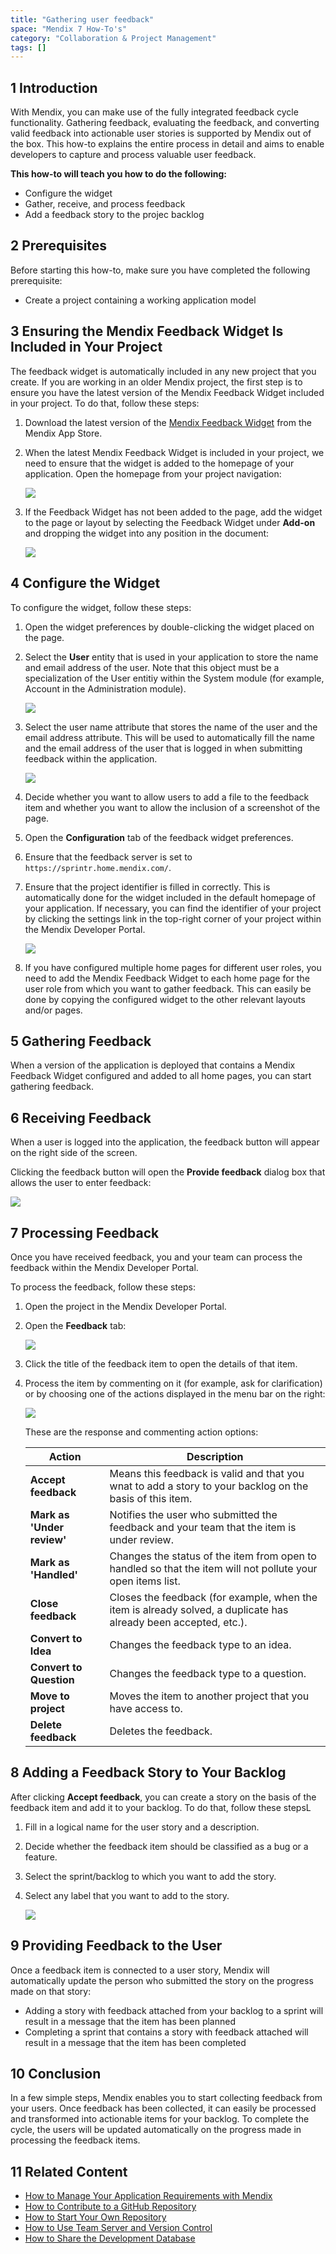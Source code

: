 ```yaml
---
title: "Gathering user feedback"
space: "Mendix 7 How-To's"
category: "Collaboration & Project Management"
tags: []
---
```


## 1 Introduction

With Mendix, you can make use of the fully integrated feedback cycle functionality. Gathering feedback, evaluating the feedback, and converting valid feedback into actionable user stories is supported by Mendix out of the box. This how-to explains the entire process in detail and aims to enable developers to capture and process valuable user feedback.

**This how-to will teach you how to do the following:**

* Configure the widget
* Gather, receive, and process feedback
* Add a feedback story to the projec backlog

## 2 Prerequisites

Before starting this how-to, make sure you have completed the following prerequisite:

* Create a project containing a working application model

## 3 Ensuring the Mendix Feedback Widget Is Included in Your Project

The feedback widget is automatically included in any new project that you create. If you are working in an older Mendix project, the first step is to ensure you have the latest version of the Mendix Feedback Widget included in your project. To do that, follow these steps:

1. Download the latest version of the [Mendix Feedback Widget](https://appstore.home.mendix.com/link/app/199/Mendix/Mendix-Feedback-Widget) from the Mendix App Store.
2. When the latest Mendix Feedback Widget is included in your project, we need to ensure that the widget is added to the homepage of your application. Open the homepage from your project navigation:

    ![](attachments/18448640/18580455.png)

3. If the Feedback Widget has not been added to the page, add the widget to the page or layout by selecting the Feedback Widget under **Add-on** and dropping the widget into any position in the document:

    ![](attachments/18448640/18580453.png)

## 4 Configure the Widget

To configure the widget, follow these steps:

1. Open the widget preferences by double-clicking the widget placed on the page. 
2. Select the **User** entity that is used in your application to store the name and email address of the user. Note that this object must be a specialization of the User entitiy within the System module (for example, Account in the Administration module).

    ![](attachments/18448640/18580452.png)

3. Select the user name attribute that stores the name of the user and the email address attribute. This will be used to automatically fill the name and the email address of the user that is logged in when submitting feedback within the application.

    ![](attachments/18448640/18580450.png)

4. Decide whether you want to allow users to add a file to the feedback item and whether you want to allow the inclusion of a screenshot of the page. 
5. Open the **Configuration** tab of the feedback widget preferences.
6. Ensure that the feedback server is set to `https://sprintr.home.mendix.com/`.
7. Ensure that the project identifier is filled in correctly. This is automatically done for the widget included in the default homepage of your application. If necessary, you can find the identifier of your project by clicking the settings link in the top-right corner of your project within the Mendix Developer Portal.

    ![](attachments/18448640/18580451.png)

8. If you have configured multiple home pages for different user roles, you need to add the Mendix Feedback Widget to each home page for the user role from which you want to gather feedback. This can easily be done by copying the configured widget to the other relevant layouts and/or pages.

## 5 Gathering Feedback

When a version of the application is deployed that contains a Mendix Feedback Widget configured and added to all home pages, you can start gathering feedback. 

## 6 Receiving Feedback

When a user is logged into the application, the feedback button will appear on the right side of the screen.

Clicking the feedback button will open the **Provide feedback** dialog box that allows the user to enter feedback:

![](attachments/18448640/18580450.png)

## 7 Processing Feedback

Once you have received feedback, you and your team can process the feedback within the Mendix Developer Portal.

To process the feedback, follow these steps:

1. Open the project in the Mendix Developer Portal.
2. Open the **Feedback** tab:

    ![](attachments/18448640/18580449.png)

3. Click the title of the feedback item to open the details of that item.
4. Process the item by commenting on it (for example, ask for clarification) or by choosing one of the actions displayed in the menu bar on the right:

    ![](attachments/18448640/18580448.png)

    These are the response and commenting action options:

    Action | Description
    | --- | --- |
    **Accept feedback** | Means this feedback is valid and that you wnat to add a story to your backlog on the basis of this item.
    **Mark as 'Under review'** | Notifies the user who submitted the feedback and your team that the item is under review.
    **Mark as 'Handled'** | Changes the status of the item from open to handled so that the item will not pollute your open items list.
    **Close feedback** | Closes the feedback (for example, when the item is already solved, a duplicate has already been accepted, etc.).
    **Convert to Idea** | Changes the feedback type to an idea.
    **Convert to Question** | Changes the feedback type to a question.
    **Move to project** | Moves the item to another project that you have access to.
    **Delete feedback** | Deletes the feedback.

## 8 Adding a Feedback Story to Your Backlog

After clicking **Accept feedback**, you can create a story on the basis of the feedback item and add it to your backlog. To do that, follow these stepsL

1. Fill in a logical name for the user story and a description.
2. Decide whether the feedback item should be classified as a bug or a feature.
3. Select the sprint/backlog to which you want to add the story.
4. Select any label that you want to add to the story.

    ![](attachments/18448640/18580447.png)

## 9 Providing Feedback to the User

Once a feedback item is connected to a user story, Mendix will automatically update the person who submitted the story on the progress made on that story:

* Adding a story with feedback attached from your backlog to a sprint will result in a message that the item has been planned
* Completing a sprint that contains a story with feedback attached will result in a message that the item has been completed

## 10 Conclusion

In a few simple steps, Mendix enables you to start collecting feedback from your users. Once feedback has been collected, it can easily be processed and transformed into actionable items for your backlog. To complete the cycle, the users will be updated automatically on the progress made in processing the feedback items.

## 11 Related Content

* [How to Manage Your Application Requirements with Mendix](managing-your-application-requirements-with-mendix)
* [How to Contribute to a GitHub Repository](contribute-to-a-github-repository)
* [How to Start Your Own Repository](starting-your-own-repository)
* [How to Use Team Server and Version Control](using-team-server-_-version-control)
* [How to Share the Development Database](sharing-the-development-database)